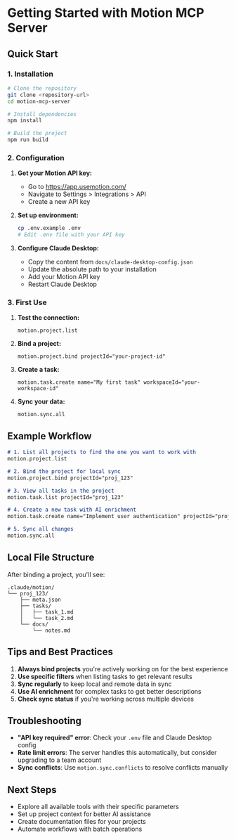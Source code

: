 # Getting Started with Motion MCP Server

## Quick Start

### 1. Installation

```bash
# Clone the repository
git clone <repository-url>
cd motion-mcp-server

# Install dependencies
npm install

# Build the project
npm run build
```

### 2. Configuration

1. **Get your Motion API key:**
   - Go to https://app.usemotion.com/
   - Navigate to Settings > Integrations > API
   - Create a new API key

2. **Set up environment:**
   ```bash
   cp .env.example .env
   # Edit .env file with your API key
   ```

3. **Configure Claude Desktop:**
   - Copy the content from `docs/claude-desktop-config.json`
   - Update the absolute path to your installation
   - Add your Motion API key
   - Restart Claude Desktop

### 3. First Use

1. **Test the connection:**
   ```
   motion.project.list
   ```

2. **Bind a project:**
   ```
   motion.project.bind projectId="your-project-id"
   ```

3. **Create a task:**
   ```
   motion.task.create name="My first task" workspaceId="your-workspace-id"
   ```

4. **Sync your data:**
   ```
   motion.sync.all
   ```

## Example Workflow

```markdown
# 1. List all projects to find the one you want to work with
motion.project.list

# 2. Bind the project for local sync
motion.project.bind projectId="proj_123"

# 3. View all tasks in the project
motion.task.list projectId="proj_123"

# 4. Create a new task with AI enrichment
motion.task.create name="Implement user authentication" projectId="proj_123" workspaceId="ws_456" enrichWithAI=true

# 5. Sync all changes
motion.sync.all
```

## Local File Structure

After binding a project, you'll see:

```
.claude/motion/
└── proj_123/
    ├── meta.json
    ├── tasks/
    │   ├── task_1.md
    │   └── task_2.md
    └── docs/
        └── notes.md
```

## Tips and Best Practices

1. **Always bind projects** you're actively working on for the best experience
2. **Use specific filters** when listing tasks to get relevant results
3. **Sync regularly** to keep local and remote data in sync
4. **Use AI enrichment** for complex tasks to get better descriptions
5. **Check sync status** if you're working across multiple devices

## Troubleshooting

- **"API key required" error**: Check your `.env` file and Claude Desktop config
- **Rate limit errors**: The server handles this automatically, but consider upgrading to a team account
- **Sync conflicts**: Use `motion.sync.conflicts` to resolve conflicts manually

## Next Steps

- Explore all available tools with their specific parameters
- Set up project context for better AI assistance
- Create documentation files for your projects
- Automate workflows with batch operations